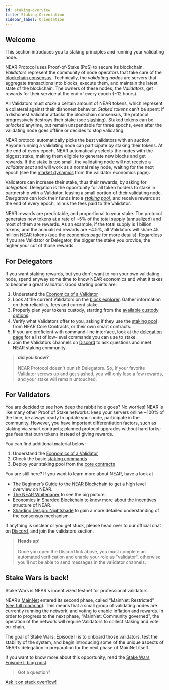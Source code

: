 ```yaml
---
id: staking-overview
title: Staking Orientation
sidebar_label: Orientation
---
```


## Welcome

This section introduces you to staking principles and running your validating node.

NEAR Protocol uses Proof-of-Stake (PoS) to secure its blockchain. _Validators_ represent the community of node operators that take care of the [blockchain consensus](../roles/integrator/faq#which-consensus-algorithm-does-near-use). Technically, the _validating nodes_ are servers that aggregate transactions into blocks, execute them, and maintain the latest state of the blockchain. The owners of these nodes, the _Validators_, get rewards for their service at the end of every epoch (\~12 hours).

All Validators must _stake_ a certain amount of NEAR tokens, which represent a collateral against their dishonest behavior. _Staked tokens_ can't be spent: if a dishonest Validator attacks the blockchain consensus, the protocol progressively destroys their stake (see [slashing](staking-faq#what-is-a-slashing-behavior)).
Staked tokens can be _unlocked_ anytime, but remain unspendable for three epochs, even after the validating node goes offline or decides to stop validating.

NEAR protocol automatically picks the best validators with an auction. Anyone running a validating node can participate by staking their tokens. At the end of every epoch, NEAR automatically selects the nodes with the biggest stake, making them eligible to generate new blocks and get rewards. If the stake is too small, the validating node will not receive a _validator seat_ and will work as a normal relay node, waiting for the next epoch (see the [market dynamics](economics#understand-market-dynamics) from the validator economics page).

Validators can increase their stake, thus their rewards, by asking for _delegation_. Delegation is the opportunity for all token holders to stake in partnership with a Validator, leasing a small portion of their validating node. _Delegators_ can lock their funds into a [_staking pool_](https://github.com/near/core-contracts), and receive rewards at the end of every epoch, minus the fees paid to the Validator.

NEAR rewards are predictable, and proportional to your stake. The protocol generates new tokens at a rate of \~5% of the total supply (annualized) and most of them are rewards. As an example, if the total supply is 1 billion tokens, and the annualized rewards are \~4.5%, all Validators will share 45 million NEAR tokens (see the [economics page](/docs/validator/economics) for more details). Regardless if you are Validator or Delegator, the bigger the stake you provide, the higher your cut of those rewards.


## For Delegators
If you want staking rewards, but you don't want to run your own validating node, spend anyway some time to know NEAR economics and what it takes to become a great Validator. Good starting points are:

1. Understand the [Economics of a Validator](/docs/validator/economics)
2. Look at the current Validators on the [block explorer](https://explorer.near.org/nodes/validators). Gather information on their reliability, fees and current stake.
4. Properly plan your tokens custody, starting from the [available custody options](../tokens/token-custody).
5. Verify what Validators offer to you, asking if they use the [staking pool](https://github.com/near/core-contracts) from NEAR Core Contracts, or their own smart contracts.
6. If you are proficient with command-line interface, look at the [delegation page](/docs/validator/delegation) for a list of low-level commands you can use to stake.
7. Join the Validators channels on [Discord](https://near.chat) to ask questions and meet NEAR staking community.

<blockquote class="info">
    <strong>did you know?</strong><br><br>
    NEAR Protocol doesn't punish Delegators. So, if your favorite Validator screws up and get slashed, you will only lose a few rewards, and your stake will remain untouched.
</blockquote>


## For Validators
You are decided to see how deep the rabbit hole goes? No worries!
NEAR is like many other Proof of Stake networks: keep your servers online \~100% of the time, be always ready to update your node, participate in the community.
However, you have important differentiation factors, such as staking via smart contracts; planned protocol upgrades without hard forks; gas fees that burn tokens instead of giving rewards.

You can find additional material below:

1. Understand the [Economics of a Validator](/docs/validator/economics)
2. Check the basic [staking commands](/docs/validator/staking)
3. Deploy your staking pool from the [core contracts](https://github.com/near/core-contracts)


You are still here? If you want to learn more about NEAR, have a look at
* [The Beginner’s Guide to the NEAR Blockchain](https://near.org/blog/the-beginners-guide-to-the-near-blockchain/) to get a high level overview on NEAR.
* [The NEAR Whitepaper](https://near.org/papers/the-official-near-white-paper) to see the big picture.
* [Economics in Sharded Blockchain](https://near.org/papers/economics-in-sharded-blockchain/) to know more about the incentives structure of NEAR.
* [Sharding Design: Nightshade](https://near.org/papers/nightshade) to gain a more detailed understanding of the consensus mechanism.

If anything is unclear or you get stuck, please head over to our official chat on [Discord](https://near.chat), and join the validators section. 

<blockquote class="warning">
	<strong>Heads up!</strong><br><br>
	Once you open the Discord link above, you must complete an automated verification and enable your role as "validator", otherwise you'll not be able to send messages in the validator channels.
</blockquote>


## Stake Wars is back!

Stake Wars is NEAR's incentivized testnet for professional validators.

NEAR’s [MainNet](https://explorer.near.org/) entered its second phase, called “MainNet: Restricted” ([see full roadmap](https://near.org/blog/mainnet-roadmap/)). This means that a small group of validating nodes are currently running the network, and voting to enable inflation and rewards. In order to progress to the next phase, “MainNet: Community governed", the operation of the network will require Validators to collect staking and vote on-chain. 

The goal of Stake Wars: Episode II is to onboard those validators, test the stability of the system, and begin introducing some of the unique aspects of NEAR’s delegation in preparation for the next phase of MainNet itself.

If you want to know more about this opportunity, read the [Stake Wars Episode II blog post](https://near.org/blog/stake-wars-episode-ii/).

>Got a question?
<a href="https://stackoverflow.com/questions/tagged/nearprotocol">
  <h8> Ask it on stack overflow! </h8>
</a>
